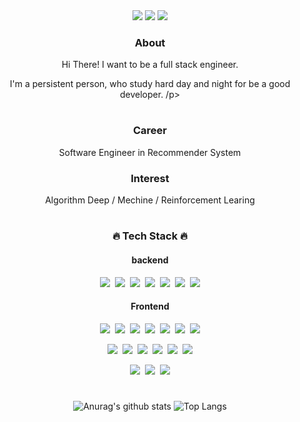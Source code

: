 <div align="center">
<a href="https://www.youtube.com/channel/UC7g9pnw7vjk80JUsxme7pBQ" target="_blank"><img src="https://img.shields.io/badge/YouTube-Dol AI-white?style=plastic&logo=youtube&logoColor=red"/></a> <a href="https://sungwookyoo.github.io/" target="_blank"><img src="https://img.shields.io/badge/Jekyll Blog-Data is new oil-white?style=plastic&logo=jekyll&logoColor=red"/></a> 
<a href="mailto:l22491360@gmail.com" target="_blank"><img src="https://img.shields.io/badge/-Gmail-d14836?style=flat-square&logo=Gmail&logoColor=white&link=mailto:l22491360@gmail.com"/></a> 

<h3> About </h3>
  
<p>Hi There! I want to be a full stack engineer.</p>
<p>I'm a persistent person, who study hard day and night for be a good developer. /p> 

#
<h3> Career </h3>
Software Engineer in Recommender System

<h3> Interest </h3>
Algorithm
Deep / Mechine / Reinforcement Learing

#
<h3>🔥 Tech Stack 🔥</h3>
<h4> backend </h4>
<p><img src="https://img.shields.io/badge/HTML5-E34F26?style=flat&logo=html5&logoColor=white"/>&nbsp;&nbsp;<img src="https://img.shields.io/badge/CSS3-1572B6?style=flat&logo=css3&logoColor=white"/>&nbsp;&nbsp;<img src="https://img.shields.io/badge/Scss-green?style=flat&logo=Sass&logoColor=CC6699"/>&nbsp;&nbsp;<img src="https://img.shields.io/badge/JavaScript-gray?style=flat&logo=JavaScript&logoColor=F7DF1E"/>&nbsp;&nbsp;<img src="https://img.shields.io/badge/React-white?style=flat&logo=React&logoColor=61DAFB"/>&nbsp;&nbsp;<img src="https://img.shields.io/badge/jQuery-0769AD?style=flat&logo=jQuery&logoColor=black"/>&nbsp;&nbsp;<img src="https://img.shields.io/badge/Redux-pink?style=flat&logo=Redux&logoColor=764ABC"/></p>
  
<h4> Frontend </h4>
<p><img src="https://img.shields.io/badge/HTML5-E34F26?style=flat&logo=html5&logoColor=white"/>&nbsp;&nbsp;<img src="https://img.shields.io/badge/CSS3-1572B6?style=flat&logo=css3&logoColor=white"/>&nbsp;&nbsp;<img src="https://img.shields.io/badge/Scss-green?style=flat&logo=Sass&logoColor=CC6699"/>&nbsp;&nbsp;<img src="https://img.shields.io/badge/JavaScript-gray?style=flat&logo=JavaScript&logoColor=F7DF1E"/>&nbsp;&nbsp;<img src="https://img.shields.io/badge/React-white?style=flat&logo=React&logoColor=61DAFB"/>&nbsp;&nbsp;<img src="https://img.shields.io/badge/jQuery-0769AD?style=flat&logo=jQuery&logoColor=black"/>&nbsp;&nbsp;<img src="https://img.shields.io/badge/Redux-pink?style=flat&logo=Redux&logoColor=764ABC"/></p>

<p><img src="https://img.shields.io/badge/Node.js-c2c5c5?style=flat&logo=Node.js&logoColor=339933"/>&nbsp;&nbsp;<img src="https://img.shields.io/badge/Java-007396?style=flat&logo=Java&logoColor=white"/>&nbsp;&nbsp;<img src="https://img.shields.io/badge/Python-white?style=flat&logo=Python&logoColor=#3776AB"/>&nbsp;&nbsp;<img src="https://img.shields.io/badge/c-pink?style=flat&logo=c&logoColor=#A8B9CC"/>&nbsp;&nbsp;<img src="https://img.shields.io/badge/MySQL-f1d8d9?style=flat&logo=MySQL&logoColor=4479A1"/>&nbsp;&nbsp;<img src="https://img.shields.io/badge/Bootstrap-yellow?style=flat&logo=Bootstrap&logoColor=7952B3"/></p>

<p><img src="https://img.shields.io/badge/Notion-b4f5bd?style=flat&logo=Notion&logoColor=black"/>&nbsp;&nbsp;<img src="https://img.shields.io/badge/GitHub-gray?style=flat&logo=GitHub&logoColor=black"/>&nbsp;&nbsp;<img src="https://img.shields.io/badge/Git-blue?style=flat&logo=Git&logoColor=F05032"/></p>
  
#
![Anurag's github stats](https://github-readme-stats.vercel.app/api?username=swyo&show_icons=true&theme=tokyonight)
![Top Langs](https://github-readme-stats.vercel.app/api/top-langs/?username=swyo&layout=compact&theme=tokyonight)
  
</div>
